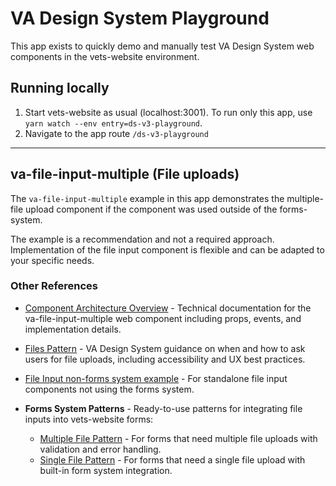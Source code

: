 # VA Design System Playground

This app exists to quickly demo and manually test VA Design System web components in the vets-website environment.

## Running locally

1. Start vets-website as usual (localhost:3001). To run only this app, use `yarn watch --env entry=ds-v3-playground`.
2. Navigate to the app route `/ds-v3-playground`

---

## va-file-input-multiple (File uploads)

The `va-file-input-multiple` example in this app demonstrates the multiple-file upload component if the component was used outside of the forms-system.

The example is a recommendation and not a required approach. Implementation of the file input component is flexible and can be adapted to your specific needs.

### Other References

- [Component Architecture Overview](https://github.com/department-of-veterans-affairs/component-library/tree/main/packages/web-components/src/components/va-file-input-multiple) - Technical documentation for the va-file-input-multiple web component including props, events, and implementation details.

- [Files Pattern](https://design.va.gov/patterns/ask-users-for/files) - VA Design System guidance on when and how to ask users for file uploads, including accessibility and UX best practices.

- [File Input non-forms system example](https://github.com/department-of-veterans-affairs/vets-website/blob/main/src/applications/ds-v3-playground/pages/VaFileInputMultiple.jsx) - For standalone file input components not using the forms system.

- **Forms System Patterns** - Ready-to-use patterns for integrating file inputs into vets-website forms:
  - [Multiple File Pattern](https://github.com/department-of-veterans-affairs/vets-website/blob/main/src/platform/forms-system/src/js/web-component-patterns/fileInputMultiplePattern.jsx) - For forms that need multiple file uploads with validation and error handling.
  - [Single File Pattern](https://github.com/department-of-veterans-affairs/vets-website/blob/main/src/platform/forms-system/src/js/web-component-patterns/fileInputPattern.jsx) - For forms that need a single file upload with built-in form system integration.

